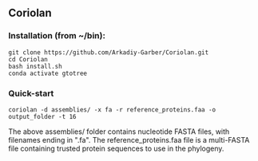 ## Coriolan


### Installation (from ~/bin):

    git clone https://github.com/Arkadiy-Garber/Coriolan.git
    cd Coriolan
    bash install.sh
    conda activate gtotree

### Quick-start

    coriolan -d assemblies/ -x fa -r reference_proteins.faa -o output_folder -t 16

The above assemblies/ folder contains nucleotide FASTA files, with filenames ending in ".fa". The reference_proteins.faa file is a multi-FASTA file containing trusted protein sequences to use in the phylogeny.
